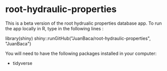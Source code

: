 # root-hydraulic-properties
This is a beta version of the root hydrualic properties database app. 
To run the app locally in R, type in the following lines :

library(shiny)
shiny::runGitHub("JuanBaca/root-hydraulic-properties", "JuanBaca") 

You will need to have the following packages installed in your computer:

* tidyverse
